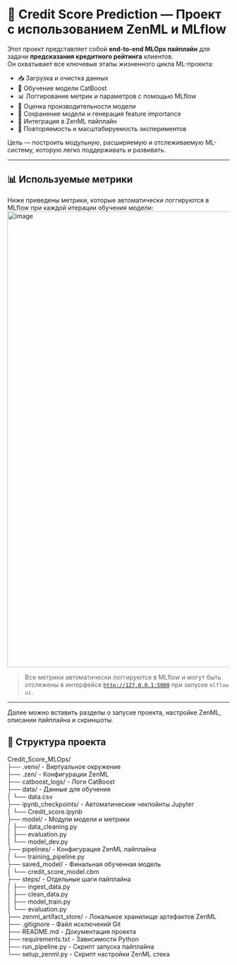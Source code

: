 # 🏦 Credit Score Prediction — Проект с использованием ZenML и MLflow

Этот проект представляет собой **end-to-end MLOps пайплайн** для задачи **предсказания кредитного рейтинга** клиентов.  
Он охватывает все ключевые этапы жизненного цикла ML-проекта:

- 📥 Загрузка и очистка данных
- 🧠 Обучение модели CatBoost
- 📊 Логгирование метрик и параметров с помощью MLflow
- 🧪 Оценка производительности модели
- 💾 Сохранение модели и генерация feature importance
- 🧱 Интеграция в ZenML пайплайн
- 🔬 Повторяемость и масштабируемость экспериментов

Цель — построить модульную, расширяемую и отслеживаемую ML-систему, которую легко поддерживать и развивать.

---

## 📊 Используемые метрики

Ниже приведены метрики, которые автоматически логгируются в MLflow при каждой итерации обучения модели:
<img width="1899" height="1034" alt="image" src="https://github.com/user-attachments/assets/7bf0b4b7-808c-43c6-ba89-4e374373d6d2" />
> Все метрики автоматически логгируются в MLflow и могут быть отслежены в интерфейсе [`http://127.0.0.1:5000`](http://127.0.0.1:5000) при запуске `mlflow ui`.

---

Далее можно вставить разделы о запуске проекта, настройке ZenML, описании пайплайна и скриншоты.





## 📁 Структура проекта

Credit_Score_MLOps/  
├── .venv/                      - Виртуальное окружение  
├── .zen/                       - Конфигурации ZenML  
├── catboost_logs/             - Логи CatBoost  
├── data/                      - Данные для обучения  
│   └── data.csv  
├── ipynb_checkpoints/         - Автоматические чекпойнты Jupyter  
│   └── Credit_score.ipynb  
├── model/                     - Модули модели и метрики  
│   ├── data_cleaning.py  
│   ├── evaluation.py  
│   └── model_dev.py  
├── pipelines/                 - Конфигурация ZenML пайплайна  
│   └── training_pipeline.py  
├── saved_model/               - Финальная обученная модель  
│   └── credit_score_model.cbm  
├── steps/                     - Отдельные шаги пайплайна  
│   ├── ingest_data.py  
│   ├── clean_data.py  
│   ├── model_train.py  
│   └── evaluation.py  
├── zenml_artifact_store/      - Локальное хранилище артефактов ZenML  
├── .gitignore                 - Файл исключений Git  
├── README.md                  - Документация проекта  
├── requirements.txt           - Зависимости Python  
├── run_pipeline.py            - Скрипт запуска пайплайна  
└── setup_zenml.py             - Скрипт настройки ZenML стека  
